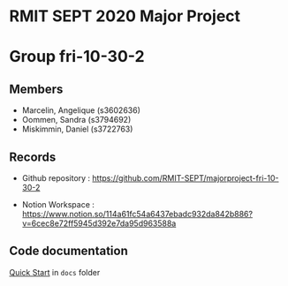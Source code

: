# RMIT SEPT 2020 Major Project

# Group fri-10-30-2

## Members
* Marcelin, Angelique (s3602636)
* Oommen, Sandra (s3794692)
* Miskimmin, Daniel (s3722763)

## Records

* Github repository : https://github.com/RMIT-SEPT/majorproject-fri-10-30-2

* Notion Workspace : https://www.notion.so/114a61fc54a6437ebadc932da842b886?v=6cec8e72ff5945d392e7da95d963588a


## Code documentation

[Quick Start](/docs/README.md) in `docs` folder
